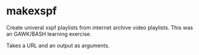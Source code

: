 # makexspf
Create univeral xspf playlists from internet archive video playlists.
This was an GAWK/BASH learning exercise.

Takes a URL and an output as arguments.
